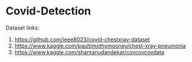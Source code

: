 # Covid-Detection
Dataset links:
1. https://github.com/ieee8023/covid-chestxray-dataset
2. https://www.kaggle.com/paultimothymooney/chest-xray-pneumonia
3. https://www.kaggle.com/shantanudandekar/covcovcovdata
